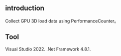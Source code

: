 
## introduction

Collect GPU 3D load data using PerformanceCounter。

## Tool

Visual Studio 2022. .Net Framework 4.8.1.
